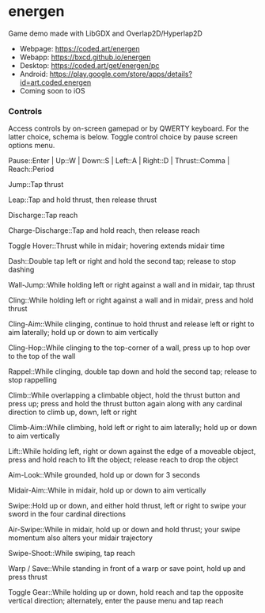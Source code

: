 # energen

Game demo made with LibGDX and Overlap2D/Hyperlap2D

* Webpage: https://coded.art/energen
* Webapp: https://bxcd.github.io/energen
* Desktop: https://coded.art/get/energen/pc
* Android: https://play.google.com/store/apps/details?id=art.coded.energen
* Coming soon to iOS

### Controls

Access controls by on-screen gamepad or by QWERTY keyboard. For the latter choice, schema is below. Toggle control choice by pause screen options menu.

Pause::Enter | Up::W | Down::S | Left::A | Right::D | Thrust::Comma | Reach::Period

Jump::Tap thrust

Leap::Tap and hold thrust, then release thrust

Discharge::Tap reach

Charge-Discharge::Tap and hold reach, then release reach

Toggle Hover::Thrust while in midair; hovering extends midair time

Dash::Double tap left or right and hold the second tap; release to stop dashing

Wall-Jump::While holding left or right against a wall and in midair, tap thrust

Cling::While holding left or right against a wall and in midair, press and hold thrust

Cling-Aim::While clinging, continue to hold thrust and release left or right to aim laterally; hold up or down to aim vertically

Cling-Hop::While clinging to the top-corner of a wall, press up to hop over to the top of the wall

Rappel::While clinging, double tap down and hold the second tap; release to stop rappelling

Climb::While overlapping a climbable object, hold the thrust button and press up; press and hold the thrust button again along with any cardinal direction to climb up, down, left or right

Climb-Aim::While climbing, hold left or right to aim laterally; hold up or down to aim vertically

Lift::While holding left, right or down against the edge of a moveable object, press and hold reach to lift the object; release reach to drop the object

Aim-Look::While grounded, hold up or down for 3 seconds

Midair-Aim::While in midair, hold up or down to aim vertically

Swipe::Hold up or down, and either hold thrust, left or right to swipe your sword in the four cardinal directions

Air-Swipe::While in midair, hold up or down and hold thrust; your swipe momentum also alters your midair trajectory

Swipe-Shoot::While swiping, tap reach

Warp / Save::While standing in front of a warp or save point, hold up and press thrust

Toggle Gear::While holding up or down, hold reach and tap the opposite vertical direction; alternately, enter the pause menu and tap reach
